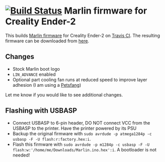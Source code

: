 # [![Build Status](https://travis-ci.com/probonopd/marlin-for-ender-2.svg?branch=master)](https://travis-ci.com/probonopd/marlin-for-ender-2) Marlin firmware for Creality Ender-2

This builds [Marlin firmware](https://github.com/MarlinFirmware/Marlin) for Creality Ender-2 on [Travis CI](https://travis-ci.com/probonopd/marlin-for-ender-2). The resulting firmware can be downloaded from [here](https://github.com/probonopd/marlin-for-ender-2/releases/download/continuous/Marlin.ino.hex).

## Changes

* Stock Marlin boot logo
* `LIN_ADVANCE` enabled
* Optional part cooling fan runs at reduced speed to improve layer adhesion (I am using a [Petsfang](https://www.thingiverse.com/thing:2759439))

Let me know if you would like to see additional changes.

## Flashing with USBASP

* Connect USBASP to 6-pin header, DO NOT connect VCC from the USBASP to the printer. Have the printer powered by its PSU
* Backup the original firmware with `sudo avrdude -p atmega1284p -c usbasp -F -U flash:r:factory.hex:i`.
* Flash this firmware with `sudo avrdude -p m1284p -c usbasp -F -U flash:w:'/home/me/Downloads/Marlin.ino.hex':i`. A bootloader is not needed!
